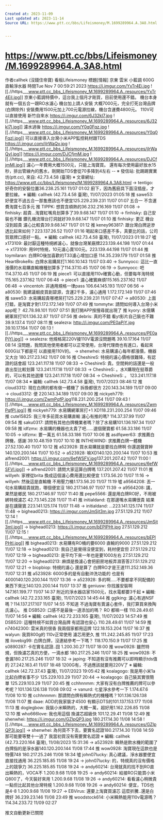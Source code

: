 ```yaml
---

Created at: 2023-11-09
Last updated at: 2023-11-14
Source URL: https://www.ptt.cc/bbs/Lifeismoney/M.1699289964.A.3A8.html


---
```


# https://www.ptt.cc/bbs/Lifeismoney/M.1699289964.A.3A8.html


作者callhek (沒錢住帝寶)
看板Lifeismoney
標題\[情報\] 京東 雲米 小藍調 600G直輸淨水器
時間Tue Nov 7 00:59:21 2023
<https://i.imgur.com/YxTr4Ei.jpg>
![[.//https___www.ptt.cc_bbs_Lifeismoney_M.1699289964.A..resources/YxTr4Eil.jpg]]
京東小藍調特價中，這台我上個月才剛買，目前使用還不錯。 機台本身就有一個五合一跟RO水濾心 機台加上請人安裝 大概7000元，完全打死台灣品牌(白牌除外) 安裝費用1500元加上700元電源拉線，機台含運費4800元。 110V可以直接使用 新竹自來水 <https://i.imgur.com/6J32kI7.jpg>
![[.//https___www.ptt.cc_bbs_Lifeismoney_M.1699289964.A..resources/6J32kI7l.jpg]]
濾水過後 <https://i.imgur.com/Y0q0Fqz.jpg>
![[.//https___www.ptt.cc_bbs_Lifeismoney_M.1699289964.A..resources/Y0q0Fqzl.jpg]]
可以直接導入台灣小米APP監控耗材跟TDS <https://i.imgur.com/jIrWaQv.jpg>
![[.//https___www.ptt.cc_bbs_Lifeismoney_M.1699289964.A..resources/jIrWaQvl.jpg]]
<https://i.imgur.com/DJCfjmM.jpg>
![[.//https___www.ptt.cc_bbs_Lifeismoney_M.1699289964.A..resources/DJCfjmMl.jpg]]
濾心一年費用大概1500元，只能上淘寶買。 還有每次使用最好放水15秒，排出管線內的舊水，剛開始TDS會從70多降到4左右 -- ※ 發信站: 批踢踢實業坊(ptt.cc), 來自: 42.73.4.58 (臺灣) ※ 文章網址: <https://www.ptt.cc/bbs/Lifeismoney/M.1699289964.A.3A8.html>
→ tentigo: 好奇你的安裝位置36.238.25.161 11/07 01:02
廚下，因為舊廚具下面沒插座，才要拉線。 ※ 編輯: callhek (42.73.4.58 臺灣), 11/07/2023 01:05:18
推 sawe53: 好便宜不過五合一那隻應該也不便宜125.229.239.231 11/07 01:07
五合一 不含運費淘寶七百多元
推 TIPPK: 想買含順熱的36.232.216.169 11/07 01:08
→ finhisky: 超貴...淘寶紅嘴鳥划算多了39.9.68.147 11/07 01:10
→ finhisky: 自己安裝也不難 鑽孔機流理台打洞就好39.9.68.147 11/07 01:10
推 finhisky: 更正 機台沒到超貴 濾心比較貴39.9.68.147 11/07 01:12
推 keney963817: 跟台灣白牌逆滲透比起來如何？223.137.26.52 11/07 01:16
喝起來口感差不多，真要比的話，公司賀眾牌口感好一點。 ※ 編輯: callhek (42.73.4.58 臺灣), 11/07/2023 01:18:27
噓 x173109: 最討厭這種特規綁濾心，就像台灣某廠牌223.139.44.198 11/07 01:44
→ x173109: 用9吋特規，10元濾心賣100元。223.139.44.198 11/07 01:44
推 toymilaran: 白牌RO後加喜歡的T33濾心增加口感 114.35.239.179 11/07 01:58
推 HeartBrokeRs: 白牌水易購屌打1.160.10.143 11/07 03:40
→ Sunnyocc: 這比一直漲價的水易購直輸機種划算多了114.37.10.45 11/07 06:19
→ Sunnyocc: 吧114.37.10.45 11/07 06:19
推 piece1: 可以直接用110v確實心動，但要每年淘特規115.165.237.162 11/07 06:48
→ piece1: 濾心確實麻煩115.165.237.162 11/07 06:48
→ vincentoh: 非通用規格一律pass 106.64.145.193 11/07 06:56
→ a80530: 我建議蝦皮買創碧源，含運2千多，濾心通用 1.172.172.149 11/07 07:46
推 sawe53: 水易購超貴哪裡屌打125.229.239.231 11/07 07:47
→ a80530: 上面打錯，是淘寶才對1.172.172.149 11/07 07:49
推 tommytw: 請問如何導入台灣小米app呢？ 42.78.98.101 11/07 07:51
我打開APP按搜尋就出現了
推 kyory: 水億購網軍屌打101.136.32.87 11/07 07:56
推 debris: 真的不錯 看yt影片自己裝也不難39.9.137.4 11/07 08:11
推 sealezra: <http://i.imgur.com/PE0aPjY.jpg> 39.10.17.164 11/07 08:13
![[.//https___www.ptt.cc_bbs_Lifeismoney_M.1699289964.A..resources/PE0aPjYl.jpg]]
→ sealezra: 他規格寫220V接110V電源沒問題嗎 39.10.17.164 11/07 08:14
沒問題，我問其他使用者都可以正常使用，台灣代理商也有進口，看起來600G以下都是可 以直接用110V的。
→ shenwhei: 水易購濾心每年都漲價，機器又大台 180.217.23.142 11/07 08:16
推 CheshireS: 特規的濾心價格很難降，有認證的話會超 123.241.117.18 11/07 08:33
→ CheshireS: 貴。空間夠的話還是一般直出型比較划算 123.241.117.18 11/07 08:33
→ CheshireS: 。水X購現在挺尊爵的，可以有其他選擇 123.241.117.18 11/07 08:34
→ CheshireS: 。 123.241.117.18 11/07 08:34
※ 編輯: callhek (42.73.4.58 臺灣), 11/07/2023 08:46:12
推 cloud3312: 現在白牌的都有做一體機了 拆換都很方 220.143.34.189 11/07 09:00
→ cloud3312: 便 220.143.34.189 11/07 09:00
推 nickyeh779: <https://i.imgur.com/ZwmPqfP.jpg>118.231.200.254 11/07 09:43
![[.//https___www.ptt.cc_bbs_Lifeismoney_M.1699289964.A..resources/ZwmPqfPl.jpg]]
推 nickyeh779: 水易購網軍屌打+1 XD118.231.200.254 11/07 09:46
推 cute15825: 我三年多前買水易購直輸 濾心有推的嗎? 114.37.37.99 11/07 09:54
推 saku0317: 請問有其他白牌機業者嗎？除了水易購101.136.197.34 11/07 09:58
推 idfzmx: 水易購的機器也太貴了吧......選個聲寶都 61.58.33.186 11/07 10:05
→ idfzmx: 要一萬五 61.58.33.186 11/07 10:06
推 asdfqwer63: 求推薦白牌機，感謝 39.10.48.159 11/07 10:10
推 INTHEWIND: 求推薦白牌一體機27.52.130.40 11/07 10:12
推 a523928: 買水易購就是要找白牌啊 你還選聲寶幹140.120.200.144 11/07 10:52
→ a523928: 嘛XD140.120.200.144 11/07 10:53
推 alfrend2001: <https://i.imgur.com/6efWSFV.jpg>137.201.207.42 11/07 11:00
![[.//https___www.ptt.cc_bbs_Lifeismoney_M.1699289964.A..resources/6efWSFVl.jpg]]
→ alfrend2001: 請問大家這算白牌嗎 137.201.207.42 11/07 11:01
推 willyeh: 家裡從brita 換成這個濾心費用還比較便宜 1.173.56.20 11/07 11:16
→ willyeh: 然後這是直輸機 不用壓力桶1.173.56.20 11/07 11:19
噓 a9564208: 丟一句水易購超貴就跑，哪個便宜沒 180.217.146.97 11/07 11:39
→ a9564208: 講，果然是鄉民 180.217.146.97 11/07 11:40
推 pepe5566: 還是用白牌RO好，不用被綁特規濾芯 42.73.145.228 11/07 11:41
推 initialdand: 在那邊嘴水易購很貴 結果是在講聲寶.223.141.125.174 11/07 11:48
→ initialdand: ...223.141.125.174 11/07 11:48
→ bighead0213: <https://i.imgur.com/JmSjt3m.jpg> 27.51.129.212 11/07 12:14
![[.//https___www.ptt.cc_bbs_Lifeismoney_M.1699289964.A..resources/JmSjt3ml.jpg]]
→ bighead0213: <https://i.imgur.com/bEPlPHt.jpg> 27.51.129.212 11/07 12:15
![[.//https___www.ptt.cc_bbs_Lifeismoney_M.1699289964.A..resources/bEPlPHtl.jpg]]
推 bighead0213: 水易購有RO桶的要6000 直輸的9000 27.51.129.212 11/07 12:18
→ bighead0213: 我自己是覺得沒便宜到，耗材便宜但 27.51.129.212 11/07 12:19
→ bighead0213: 是平均下來一年也是要1000左右 27.51.129.212 11/07 12:20
→ bighead0213: 麻煩是換濾心會把廚房地板弄濕答答27.51.129.212 11/07 12:21
→ biopbiop: 特規的濾心 還是算了 白牌RO才是王道111.252.149.36 11/07 12:31
推 a523928: 6000多的是有自動沖洗功能的 也是有4000140.120.200.144 11/07 13:36
→ a523928: 多的啊…..不要都拿不同配備的東西下來比140.120.200.144 11/07 13:37
推 geniusw: 你找誰安裝啊 147.161.199.77 11/07 14:37
附近的淨水器店家1500元，找水電都要3千起 ※ 編輯: callhek (42.72.233.165 臺灣), 11/07/2023 14:45:44
推 gglking: 濾心有過NSF嗎？114.137.217.107 11/07 14:55
不知道 不過淘寶有賣濾心套件，我打算買來換陶氏濾心。
推 DSB520: 口感不是最後一道添加的嗎？ RO 都嘛一樣 110.28.49.61 11/07 14:56
※ 編輯: callhek (42.72.233.165 臺灣), 11/07/2023 14:57:49
推 DSB520: 這種特規不如買台灣品牌 有認證也安心 110.28.49.61 11/07 14:59
推 n74042300: 雲米真的很香 我兩個家都用這牌 122.18.153.204 11/07 16:37
推 walyun: 我買800g的 110v正常使用 濾芯用更久 推 111.242.245.85 11/07 17:23
推 ilovebig99: 白牌白牌，沒連結參考一下嗎？ 118.170.150.9 11/07 17:25
推 s0890287: 卡在實名認證..囧 1.200.30.27 11/07 18:00
推 wow0928: 雖然特規，但換濾芯真的方便，一滴水都 180.217.25.246 11/07 18:25
推 wow0928: 不會漏180.217.25.246 11/07 18:32
→ japing: 不知道有沒有推薦可以即時顯示tds值的 27.242.163.41 11/07 18:48
1200G有，不過應該就要用220V了 ※ 編輯: callhek (42.72.37.43 臺灣), 11/07/2023 19:05:42
推 koalagogo: 我是用小米1a 比起白牌省事不少 125.229.103.29 11/07 20:44
→ koalagogo: 自己裝其實很簡單 125.229.103.29 11/07 20:45
推 cchhnnmm: 大家有沒有白牌推薦的牌可以參考呢？101.136.126.138 11/08 09:02
→ vanurd: 七星淨水參考一下 1.174.67.6 11/08 10:10
推 cchhnnmm: 那請問白牌有瞬熱式的機種嗎？101.136.126.138 11/08 11:07
推 daae: ADD的我家裝才4500 有顯示DTS的101.137.153.177 11/08 11:13
推 doglegbow: 我裝小米瞬熱的，大概一萬，超好用1.162.226.85 11/08 12:10
推 who666love: 我也用這個 換濾芯超級快 101.12.29.41 11/08 12:49
推 shenwhei: <https://i.imgur.com/GZIpQP3.jpg> 180.217.14.30 11/08 14:58
![[.//https___www.ptt.cc_bbs_Lifeismoney_M.1699289964.A..resources/GZIpQP3l.jpg]]
→ shenwhei: 為何買不下去，要實名認證180.217.14.30 11/08 14:59
那可能要等雙十一過了 我當初買沒有需要實名認證 ※ 編輯: callhek (42.73.220.164 臺灣), 11/08/2023 15:31:36
→ a523928: 瞬熱是飲水機的範圍了 白牌指的是淨水器140.120.200.144 11/08 17:44
推 wow0928: 淘寶現在這款也是特價748 180.217.25.246 11/08 18:34
噓 john07lucky: 真心建議，淨水器要便宜直接找通用 36.225.185.85 11/08 19:24
→ john07lucky: 的，特規真的沒有價格上的競爭力 36.225.185.85 11/08 19:24
→ andy60214: 台灣就真的找不到RO直出瞬熱的，VOCA不 1.200.9.68 11/08 19:25
→ andy60214: 給接RO只能買小米Q800了，今天裝好來用 1.200.9.68 11/08 19:26
→ andy60214: 看看濾心稍微貴一點但比起其他台灣特規 1.200.9.68 11/08 19:26
→ andy60214: 便宜，TDS也是4-8 1.200.9.68 11/08 19:27
→ EBVirus: 還要上淘寶買濾芯 這麼折騰..還是白牌好 36.239.23.146 11/08 23:49
推 woodstock614: 小米瞬熱能用110v電源嗎？ 114.34.233.72 11/09 02:27

推文自動更新已關閉


